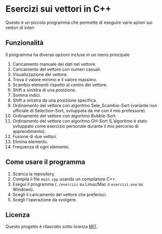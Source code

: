 # Esercizi sui vettori in C++

Questo è un piccolo programma che permette di eseguire varie azioni sui vettori di interi

## Funzionalità

Il programma ha diverse opzioni incluse in un menù principale

1. Caricamento manuale dei dati nel vettore.
2. Caricamento del vettore con numeri casuali.
3. Visualizzazione del vettore.
4. Trova il valore minimo e il valore massimo.
5. Scambio elementi rispetto al centro del vettore.
6. Shift a sinistra di una posizione.
7. Somma indici.
8. Shift a sinistra da una posizione specifica.
9. Ordinamento del vettore con algoritmo Sele_Scambio-Sort (variante non ufficiale di Selection-Sort, sviluppata da me con il mio professore).
10. Ordinamento del vettore con algoritmo Bubble-Sort.
11. Ordinamento del vettore con algoritmo GH-Sort (L’algoritmo è stato sviluppato come esercizio personale durante il mio percorso di apprendimento).
12. Fusione di due vettori.
13. Elimina elemento.
14. Frequenza di ogni elemento.

## Come usare il programma

1. Scarica la repository.
2. Compila il file `main.cpp` usando un compilatore C++.
3. Esegui il programma (`./esercizi` su Linux/Mac o `esercizi.exe` su Windows).
4. Scegli il caricamento del vettore che preferisci.
5. Scegli l'operazione da svolgere.

## Licenza

Questo progetto è rilasciato sotto licenza [MIT](https://opensource.org/licenses/MIT).
